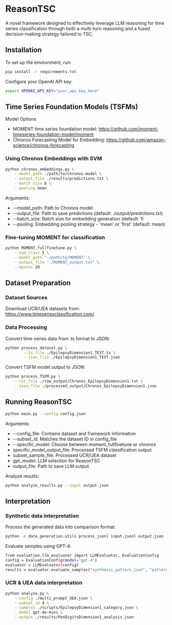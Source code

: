 # ReasonTSC
A novel framework designed to effectively leverage LLM reasoning for time series classification through both a multi-turn reasoning and a fused decision-making strategy tailored to TSC.

## Installation
To set up the environment, run:
```bash
pip install -r requirements.txt
```
Configure your OpenAI API key:
```bash
export OPENAI_API_KEY="your_api_key_here"
```

## Time Series Foundation Models (TSFMs)
Model Options
* MOMENT time series foundation model: https://github.com/moment-timeseries-foundation-model/moment
* Chronos Forecasting Model for Embedding: https://github.com/amazon-science/chronos-forecasting
### Using Chronos Embeddings with SVM
```bash
python chronos_embeddings.py \
    --model_path ./path/to/chronos-model \
    --output_file ./results/predictions.txt \
    --batch_size 8 \
    --pooling mean
```
Arguments:

* --model_path: Path to Chronos model
* --output_file: Path to save predictions (default: ./output/predictions.txt)
* --batch_size: Batch size for embedding generation (default: 1)
* --pooling: Embedding pooling strategy - 'mean' or 'first' (default: mean)

### Fine-tuning MOMENT for classification
```bash
python MOMENT_fullfinetune.py \
    --num_class 5 \
    --model_path "./path/to/MOMENT" \
    --output_file "./MOMENT_output.txt" \
    --epochs 20
```

## Dataset Preparation
### Dataset Sources
Download UCR/UEA datasets from: 
https://www.timeseriesclassification.com/ 
### Data Processing
Convert time series data from .ts format to JSON:
```bash
python process_dataset.py \
        --ts_file ./EpilepsyDimension1_TEST.ts \
        --json_file ./EpilepsyDimension1_TEST.json
```
Convert TSFM model output to JSON:
```bash
python process_TSFM.py \
    --txt_file ./raw_output/Chronos_EpilepsyDimension1.txt \
    --json_file ./processed_output/Chronos_EpilepsyDimension1.json
```

## Running ReasonTSC
```bash
python main.py --config config.json
```
Arguments:

* --config_file: Contains dataset and framework information
* --subset_id: Matches the dataset ID in config_file
* --specific_model: Choose between moment_fullfinetune or chronos
* specific_model_output_file: Processed TSFM classification output
* subset_sample_file: Processed UCR/UEA dataset
* gpt_model: LLM selection for ReasonTSC
* output_file: Path to save LLM output

Analyze results:
```bash
python analyze_results.py --input output.json
```

## Interpretation
### Synthetic data interpretation
Process the generated data into comparison format:
```bash
python -m data_generation.utils process_jsonl input.jsonl output.json
```
Evaluate samples using GPT-4:
```bash
from evaluation.llm_evaluator import LLMEvaluator, EvaluationConfig
config = EvaluationConfig(model="gpt-4")
evaluator = LLMEvaluator(config)
results = evaluator.evaluate_samples("synthesis_pattern.json", "pattern")
```
### UCR & UEA data interpretation
```bash
python analyze.py \
    --config ./multi_prompt_UEA.json \
    --subset_id 4 \
    --samples ./scripts/EpilepsyDimension1_category.json \
    --model gpt-4o-mini \
    --output ./results/PenDigitsDimension1_analysis.json
```

